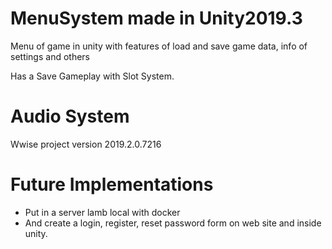 # MenuSystem made in Unity2019.3

Menu of game in unity with features of load and save game data, info of settings  and others

Has a Save Gameplay with Slot System.

# Audio System

Wwise project version 2019.2.0.7216

# Future Implementations
- Put in a server lamb local with docker 
- And create a login, register, reset password form on web site and inside unity.
